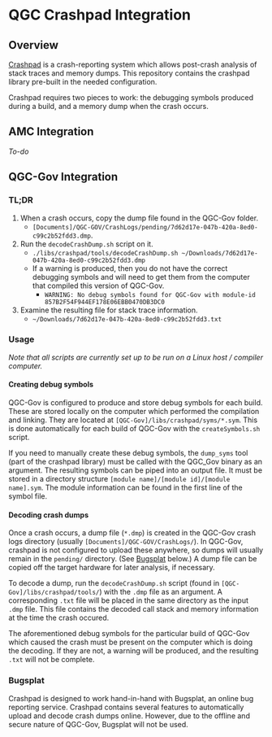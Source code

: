 # QGC Crashpad Integration

## Overview

[Crashpad](https://chromium.googlesource.com/crashpad/crashpad/+/master/README.md) is a crash-reporting system which allows post-crash analysis of stack traces and memory dumps. This repository contains the crashpad library pre-built in the needed configuration.

Crashpad requires two pieces to work: the debugging symbols produced during a build, and a memory dump when the crash occurs.

## AMC Integration

*To-do*

## QGC-Gov Integration

### TL;DR

1. When a crash occurs, copy the dump file found in the QGC-Gov folder.
    + `[Documents]/QGC-GOV/CrashLogs/pending/7d62d17e-047b-420a-8ed0-c99c2b52fdd3.dmp`.
1. Run the `decodeCrashDump.sh` script on it.
    + `./libs/crashpad/tools/decodeCrashDump.sh ~/Downloads/7d62d17e-047b-420a-8ed0-c99c2b52fdd3.dmp`
    + If a warning is produced, then you do not have the correct debugging symbols and will need to get them from the computer that compiled this version of QGC-Gov.
        + `WARNING: No debug symbols found for QGC-Gov with module-id 857B2F54F944EF178E06EBB0470DB3DC0`
1. Examine the resulting file for stack trace information.
    + `~/Downloads/7d62d17e-047b-420a-8ed0-c99c2b52fdd3.txt`

### Usage

*Note that all scripts are currently set up to be run on a Linux host / compiler computer.*

#### Creating debug symbols

QGC-Gov is configured to produce and store debug symbols for each build. These are stored locally on the computer which performed the compilation and linking. They are located at `[QGC-Gov]/libs/crashpad/syms/*.sym`. This is done automatically for each build of QGC-Gov with the `createSymbols.sh` script.

If you need to manually create these debug symbols, the `dump_syms` tool (part of the crashpad library) must be called with the QGC_Gov binary as an argument. The resulting symbols can be piped into an output file. It must be stored in a directory structure `[module name]/[module id]/[module name].sym`. The module information can be found in the first line of the symbol file.

#### Decoding crash dumps

Once a crash occurs, a dump file (`*.dmp`) is created in the QGC-Gov crash logs directory (usually `[Documents]/QGC-GOV/CrashLogs/`). In QGC-Gov, crashpad is not configured to upload these anywhere, so dumps will usually remain in the `pending/` directory. (See [Bugsplat](#bugsplat) below.) A dump file can be copied off the target hardware for later analysis, if necessary.

To decode a dump, run the `decodeCrashDump.sh` script (found in `[QGC-Gov]/libs/crashpad/tools/`) with the `.dmp` file as an argument. A corresponding ``.txt`` file will be placed in the same directory as the input `.dmp` file. This file contains the decoded call stack and memory information at the time the crash occured.

The aforementioned debug symbols for the particular build of QGC-Gov which caused the crash must be present on the computer which is doing the decoding. If they are not, a warning will be produced, and the resulting `.txt` will not be complete.

### Bugsplat

Crashpad is designed to work hand-in-hand with Bugsplat, an online bug reporting service. Crashpad contains several features to automatically upload and decode crash dumps online. However, due to the offline and secure nature of QGC-Gov, Bugsplat will not be used.
